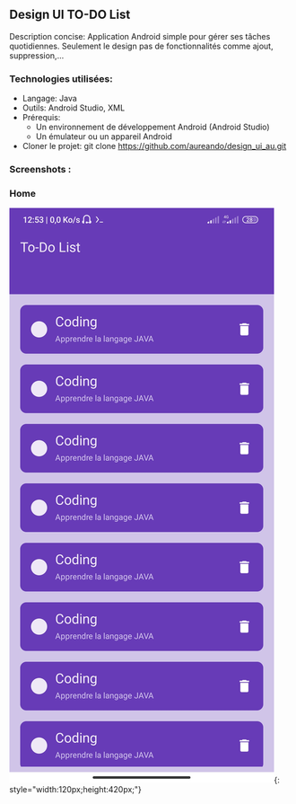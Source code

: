 ## Design UI TO-DO List
Description concise:
Application Android simple pour gérer ses tâches quotidiennes. Seulement le design pas de fonctionnalités comme ajout, suppression,...

### Technologies utilisées:
 * Langage: Java
 * Outils: Android Studio, XML
 * Prérequis:
   * Un environnement de développement Android (Android Studio)
   * Un émulateur ou un appareil Android
 * Cloner le projet:
   git clone https://github.com/aureando/design_ui_au.git

### Screenshots :
### Home 
![Screenshots](home.jpg "Screenshots of this project"){: style="width:120px;height:420px;"}

